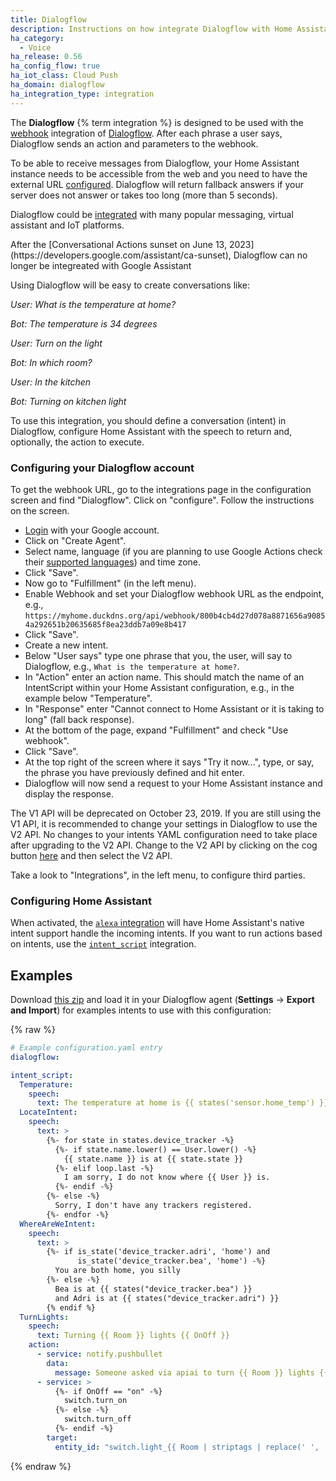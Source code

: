 ```yaml
---
title: Dialogflow
description: Instructions on how integrate Dialogflow with Home Assistant.
ha_category:
  - Voice
ha_release: 0.56
ha_config_flow: true
ha_iot_class: Cloud Push
ha_domain: dialogflow
ha_integration_type: integration
---
```


The **Dialogflow** {% term integration %} is designed to be used with the [webhook](https://cloud.google.com/dialogflow/es/docs/fulfillment-webhook) integration of [Dialogflow](https://cloud.google.com/dialogflow/docs/). After each phrase a user says, Dialogflow sends an action and parameters to the webhook.

To be able to receive messages from Dialogflow, your Home Assistant instance needs to be accessible from the web and you need to have the external URL [configured](/integrations/homeassistant/#editing-the-general-settings-in-yaml). Dialogflow will return fallback answers if your server does not answer or takes too long (more than 5 seconds).

Dialogflow could be [integrated](https://cloud.google.com/dialogflow/es/docs/integrations) with many popular messaging, virtual assistant and IoT platforms.

<div class='note warning'> After the [Conversational Actions sunset on June 13, 2023](https://developers.google.com/assistant/ca-sunset), Dialogflow can no longer be integreated with Google Assistant </div>

Using Dialogflow will be easy to create conversations like:

_User: What is the temperature at home?_

_Bot: The temperature is 34 degrees_

_User: Turn on the light_

_Bot: In which room?_

_User: In the kitchen_

_Bot: Turning on kitchen light_

To use this integration, you should define a conversation (intent) in Dialogflow, configure Home Assistant with the speech to return and, optionally, the action to execute.

### Configuring your Dialogflow account

To get the webhook URL, go to the integrations page in the configuration screen and find "Dialogflow". Click on "configure". Follow the instructions on the screen.

- [Login](https://console.dialogflow.com/) with your Google account.
- Click on "Create Agent".
- Select name, language (if you are planning to use Google Actions check their [supported languages](https://support.google.com/assistant/answer/7108196)) and time zone.
- Click "Save".
- Now go to "Fulfillment" (in the left menu).
- Enable Webhook and set your Dialogflow webhook URL as the endpoint, e.g., `https://myhome.duckdns.org/api/webhook/800b4cb4d27d078a8871656a90854a292651b20635685f8ea23ddb7a09e8b417`
- Click "Save".
- Create a new intent.
- Below "User says" type one phrase that you, the user, will say to Dialogflow, e.g., `What is the temperature at home?`.
- In "Action" enter an action name. This should match the name of an IntentScript within your Home Assistant configuration, e.g., in the example below "Temperature".
- In "Response" enter "Cannot connect to Home Assistant or it is taking to long" (fall back response).
- At the bottom of the page, expand "Fulfillment" and check "Use webhook".
- Click "Save".
- At the top right of the screen where it says "Try it now...", type, or say, the phrase you have previously defined and hit enter.
- Dialogflow will now send a request to your Home Assistant instance and display the response.

<div class='note warning'>

  The V1 API will be deprecated on October 23, 2019. If you are still using the V1 API, it is recommended to change your settings in Dialogflow to use the V2 API. No changes to your intents YAML configuration need to take place after upgrading to the V2 API. Change to the V2 API by clicking on the cog button [here](https://console.dialogflow.com/) and then select the V2 API.

</div>

Take a look to "Integrations", in the left menu, to configure third parties.

### Configuring Home Assistant

When activated, the [`alexa` integration](/integrations/alexa/) will have Home Assistant's native intent support handle the incoming intents. If you want to run actions based on intents, use the [`intent_script`](/integrations/intent_script) integration.

## Examples

Download [this zip](https://github.com/home-assistant/home-assistant.io/blob/current/source/assets/HomeAssistant_APIAI.zip) and load it in your Dialogflow agent (**Settings** -> **Export and Import**) for examples intents to use with this configuration:

{% raw %}

```yaml
# Example configuration.yaml entry
dialogflow:

intent_script:
  Temperature:
    speech:
      text: The temperature at home is {{ states('sensor.home_temp') }} degrees
  LocateIntent:
    speech:
      text: >
        {%- for state in states.device_tracker -%}
          {%- if state.name.lower() == User.lower() -%}
            {{ state.name }} is at {{ state.state }}
          {%- elif loop.last -%}
            I am sorry, I do not know where {{ User }} is.
          {%- endif -%}
        {%- else -%}
          Sorry, I don't have any trackers registered.
        {%- endfor -%}
  WhereAreWeIntent:
    speech:
      text: >
        {%- if is_state('device_tracker.adri', 'home') and
               is_state('device_tracker.bea', 'home') -%}
          You are both home, you silly
        {%- else -%}
          Bea is at {{ states("device_tracker.bea") }}
          and Adri is at {{ states("device_tracker.adri") }}
        {% endif %}
  TurnLights:
    speech:
      text: Turning {{ Room }} lights {{ OnOff }}
    action:
      - service: notify.pushbullet
        data:
          message: Someone asked via apiai to turn {{ Room }} lights {{ OnOff }}
      - service: >
          {%- if OnOff == "on" -%}
            switch.turn_on
          {%- else -%}
            switch.turn_off
          {%- endif -%}
        target:
          entity_id: "switch.light_{{ Room | striptags | replace(' ', '_') }}"
```

{% endraw %}
